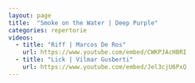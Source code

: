 ```yaml
---
layout: page
title:  "Smoke on the Water | Deep Purple"
categories: repertorie
videos:
  - title: "Riff | Marcos De Ros"
    url: https://www.youtube.com/embed/CWKPJAcHBRI
  - title: "Lick | Vilmar Gusberti"
    url: https://www.youtube.com/embed/Jel3cjU6PxQ
---
```

